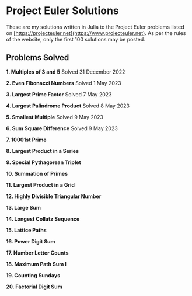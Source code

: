 # Project Euler Solutions

These are my solutions written in Julia to the Project Euler problems listed on [https://projecteuler.net](https://www.projecteuler.net). As per the rules of the website, only the first 100 solutions may be posted. 

## Problems Solved

 **1. Multiples of 3 and 5** Solved 31 December 2022
 
 **2. Even Fibonacci Numbers** Solved 1 May 2023
 
 **3. Largest Prime Factor** Solved 7 May 2023
 
 **4. Largest Palindrome Product** Solved 8 May 2023
 
 **5. Smallest Multiple** Solved 9 May 2023
 
 **6. Sum Square Difference** Solved 9 May 2023
 
 **7. 10001st Prime**
 
 **8. Largest Product in a Series**
 
 **9. Special Pythagorean Triplet**
 
 **10. Summation of Primes**
 
 **11. Largest Product in a Grid**
 
 **12. Highly Divisible Triangular Number**
 
 **13. Large Sum**
 
 **14. Longest Collatz Sequence**
 
 **15. Lattice Paths**
 
 **16. Power Digit Sum**
 
 **17. Number Letter Counts**
 
 **18. Maximum Path Sum I**
 
 **19. Counting Sundays**
 
 **20. Factorial Digit Sum**
